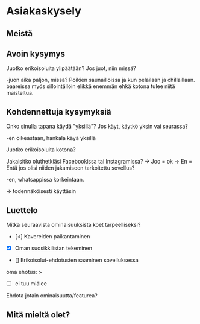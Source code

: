 ﻿# Asiakaskysely

## Meistä



## Avoin kysymys

Juotko erikoisoluita ylipäätään? Jos juot, niin missä?

-juon aika paljon, missä? Poikien saunailloissa ja kun pelailaan ja chillaillaan. baareissa myös sillointällöin
elikkä enemmän ehkä kotona tulee niitä maisteltua.

## Kohdennettuja kysymyksiä

Onko sinulla tapana käydä "yksillä"? Jos käyt, käytkö yksin vai seurassa?

-en oikeastaan, hankala käyä yksillä


Juotko erikoisoluita kotona?

Jakaisitko oluthetkiäsi Facebookissa tai Instagramissa?
-> Joo = ok
-> En = Entä jos olisi niiden jakamiseen tarkoitettu sovellus?


-en, whatsappissa korkeintaan.

-> todennäköisesti käyttäsin


## Luettelo

Mitkä seuraavista ominaisuuksista koet tarpeelliseksi?

- [<] Kavereiden paikantaminen
- [x] Oman suosikkilistan tekeminen
- [] Erikoisolut-ehdotusten saaminen sovelluksessa

oma ehotus: >
- [ ] ei tuu miälee

Ehdota jotain ominaisuutta/featurea? 

<!-- Järjestele kysymykset siten, että ennen mielipiteiden ja muiden tunnepitoisten asioiden esittelyä käydään läpi faktat.
Neutraalit ja selkeät kymysykset!!
Älä ikinä kysy ”miksi” -->

## Mitä mieltä olet?